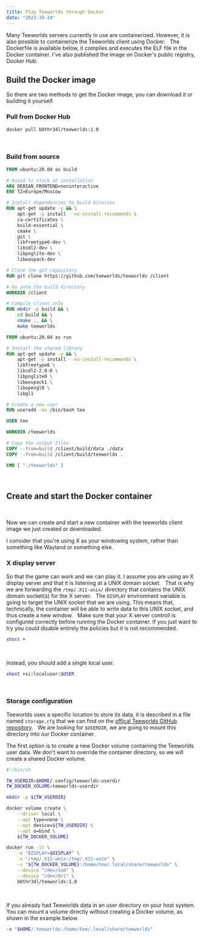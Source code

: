 ```yaml
---
title: Play Teeworlds through Docker
date: "2023-10-24"
---
```


Many Teeworlds servers currently in use are containerized. However, it is also possible to containerize the Teeworlds client using Docker.
&nbsp;
The Dockerfile is available below, it compiles and executes the ELF file in the Docker container. I've also published the image on Docker's public registry, Docker Hub.
&nbsp;

## Build the Docker image

So there are two methods to get the Docker image, you can download it or building it yourself.
&nbsp;

### Pull from Docker Hub

```bash
docker pull b0thr34l/teeworlds:1.0
```
&nbsp;

### Build from source

```dockerfile
FROM ubuntu:20.04 as build

# Avoid tz stuck at installation
ARG DEBIAN_FRONTEND=noninteractive
ENV TZ=Europe/Moscow

# Install dependencies to build binaries
RUN apt-get update -y && \
    apt-get -y install --no-install-recommends \
    ca-certificates \
    build-essential \
    cmake \
    git \
    libfreetype6-dev \
    libsdl2-dev \
    libpnglite-dev \
    libwavpack-dev

# Clone the git repository
RUN git clone https://github.com/teeworlds/teeworlds /client

# Go into the build directory
WORKDIR /client

# Compile client only
RUN mkdir -p build && \
    cd build && \
    cmake .. && \
    make teeworlds

FROM ubuntu:20.04 as run

# Install the shared library
RUN apt-get update -y && \
    apt-get -y install --no-install-recommends \
    libfreetype6 \
    libsdl2-2.0-0 \
    libpnglite0 \
    libwavpack1 \
    libopengl0 \
    libgl1

# Create a new user
RUN useradd -ms /bin/bash tee

USER tee

WORKDIR /teeworlds

# Copy the output files
COPY --from=build /client/build/data ./data
COPY --from=build /client/build/teeworlds .

CMD [ "./teeworlds" ]
```
&nbsp;

## Create and start the Docker container
&nbsp;

Now we can create and start a new container with the teeworlds client image we just created or downloaded.

I consider that you're using X as your windowing system, rather than something like Wayland or something else.
&nbsp;

### X display server

So that the game can work and we can play it. I assume you are using an X display server and that it is listening at a UNIX domain socket.
&nbsp;
That is why we are forwarding the `/tmp/.X11-unix/` directory that contains the UNIX domain socket(s) for the X server.
&nbsp;
The `DISPLAY` environment variable is going to target the UNIX socket that we are using. This means that, technically, the container will be able to write data to this UNIX socket, and thus create a new window.
&nbsp;
Make sure that your X server controll is configured correctly before running the Docker container. If you just want to try you could disable entirely the policies but it is not recommended.

```bash
xhost +
```
&nbsp;

Instead, you should add a single local user.

```bash
xhost +si:localuser:$USER
```
&nbsp;

### Storage configuration

Teeworlds uses a specific location to store its data, it is described in a file named `storage.cfg` that we can find on the [offical Teeworlds GitHub repository](https://github.com/teeworlds/teeworlds/blob/master/storage.cfg).
&nbsp;
We are looking for `$USERDIR`, we are going to mount this directory into our Docker container.
&nbsp;

The first option is to create a new Docker volume containing the Teeworlds user data. We don't want to override the container directory, so we will create a shared Docker volume.

```bash
#!/bin/sh

TW_USERDIR=$HOME/.config/teeworlds-userdir
TW_DOCKER_VOLUME=teeworlds-userdir

mkdir -p ${TW_USERDIR}

docker volume create \
    --driver local \
    --opt type=none \
    --opt device=${TW_USERDIR} \
    --opt o=bind \
    ${TW_DOCKER_VOLUME}

docker run -it \
    -e "DISPLAY=$DISPLAY" \
    -v "/tmp/.X11-unix:/tmp/.X11-unix" \
    -v "${TW_DOCKER_VOLUME}:/home/tee/.local/share/teeworlds" \
    --device "/dev/snd" \
    --device "/dev/dri" \
    b0thr34l/teeworlds:1.0
```
&nbsp;

If you already had Teeworlds data in an user directory on your host system. You can mount a volume directly without creating a Docker volume, as shown in the example below.
&nbsp;

```bash
-v "$HOME/.teeworlds:/home/tee/.local/share/teeworlds"
```

&nbsp;
